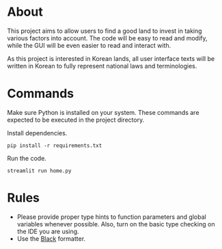 # About

This project aims to allow users to find a good land to invest in taking various factors into account. The code will be easy to read and modify, while the GUI will be even easier to read and interact with.

As this project is interested in Korean lands, all user interface texts will be written in Korean to fully represent national laws and terminologies.

# Commands

Make sure Python is installed on your system. These commands are expected to be executed in the project directory.

Install dependencies.

```
pip install -r requirements.txt
```

Run the code.

```
streamlit run home.py
```

# Rules

- Please provide proper type hints to function parameters and global variables whenever possible. Also, turn on the basic type checking on the IDE you are using.
- Use the [Black](https://github.com/psf/black) formatter.

